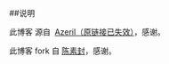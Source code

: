 ##说明

此博客 源自  [Azeril（原链接已失效）](http://azeril.me/)，感谢。

此博客 fork 自 [陈素封](https://github.com/cnfeat/blog.io)，感谢。


